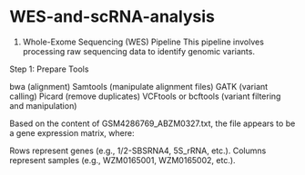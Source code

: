 # WES-and-scRNA-analysis

1. Whole-Exome Sequencing (WES) Pipeline
This pipeline involves processing raw sequencing data to identify genomic variants.

Step 1: Prepare Tools

bwa (alignment)
Samtools (manipulate alignment files)
GATK (variant calling)
Picard (remove duplicates)
VCFtools or bcftools (variant filtering and manipulation)

Based on the content of GSM4286769_ABZM0327.txt, the file appears to be a gene expression matrix, where:

Rows represent genes (e.g., 1/2-SBSRNA4, 5S_rRNA, etc.).
Columns represent samples (e.g., WZM0165001, WZM0165002, etc.).
